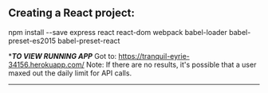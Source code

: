 ## Creating a React project:
npm install --save express react react-dom webpack babel-loader babel-preset-es2015 babel-preset-react


**********TO VIEW RUNNING APP*********
Got to: https://tranquil-eyrie-34156.herokuapp.com/
Note: If there are no results, it's possible that a user maxed out the daily limit for API calls. 
*************************************

